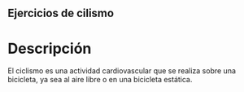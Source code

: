 ## Ejercicios de cilismo 

# Descripción
El ciclismo es una actividad cardiovascular que se realiza sobre una bicicleta, ya sea al aire libre o en una bicicleta estática.

